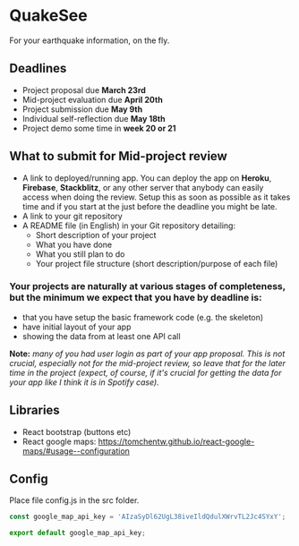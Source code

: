 # QuakeSee
For your earthquake information, on the fly.

## Deadlines

- Project proposal due **March 23rd**
- Mid-project evaluation due **April 20th**
- Project submission due **May 9th**
- Individual self-reflection due **May 18th**
- Project demo some time in **week 20 or 21**

## What to submit for Mid-project review

- A link to deployed/running app. You can deploy the app on **Heroku**, **Firebase**, **Stackblitz**, or any other server that anybody can easily access when doing the review. Setup this as soon as possible as it takes time and if you start at the just before the deadline you might be late.
- A link to your git repository
- A README file (in English) in your Git repository detailing:
  - Short description of your project
  -  What you have done
  - What you still plan to do
  - Your project file structure (short description/purpose of each file)

### Your projects are naturally at various stages of completeness, but the minimum we expect that you have by deadline is:
- that you have setup the basic framework code (e.g. the skeleton)
- have initial layout of your app
- showing the data from at least one API call

**Note:** *many of you had user login as part of your app proposal. This is not crucial, especially not for the mid-project review, so leave that for the later time in the project (expect, of course, if it's crucial for getting the data for your app like I think it is in Spotify case).* 

## Libraries

- React bootstrap (buttons etc)
- React google maps: https://tomchentw.github.io/react-google-maps/#usage--configuration

## Config
Place file config.js in the src folder.
```js
const google_map_api_key = 'AIzaSyDl62UgL38iveIldQdulXWrvTL2Jc4SYxY';

export default google_map_api_key;
```
